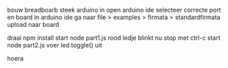 bouw breadboarb
steek arduino in
open arduino ide
selecteer correcte port en board
in arduino ide ga naar file > examples > firmata > standardfirmata
upload naar board

draai npm install
start node part1.js
rood ledje blinkt nu
stop met ctrl-c
start node part2.js
voer led.toggle() uit

hoera